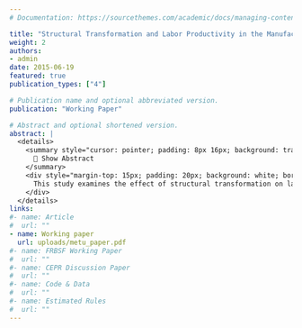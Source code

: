 ```yaml
---
# Documentation: https://sourcethemes.com/academic/docs/managing-content/

title: "Structural Transformation and Labor Productivity in the Manufacturing Industry in Turkey: 1981-2000 Period"
weight: 2
authors: 
- admin
date: 2015-06-19
featured: true
publication_types: ["4"]

# Publication name and optional abbreviated version.
publication: "Working Paper"

# Abstract and optional shortened version.
abstract: |
  <details>
    <summary style="cursor: pointer; padding: 8px 16px; background: transparent; color: #2c3e50; border: 2px solid #2c3e50; border-radius: 4px; display: inline-block; font-weight: 600;">
      📄 Show Abstract
    </summary>
    <div style="margin-top: 15px; padding: 20px; background: white; border-radius: 4px; box-shadow: 0 2px 4px rgba(0,0,0,0.1); line-height: 1.6;">
      This study examines the effect of structural transformation on labor productivity growth in the manufacturing industry in Turkey for the period of 1981-2000. Structural transformation is defined as movement of the factor inputs of the sector from sectors which have relatively low productivity to the sectors which have relatively high labor productivity. The conventional shiftshare analysis has been used in the purpose of showing the effect of structural transformation on rise of labor productivity of manufacturing sector. The empirical results do not support the structural bonus hypothesis. The empirical findings show that, structural transformation is not important in explaining rise of labor productivity for the period of 1981-2000. Moreover, the structural transformation seems to be burden rise of labor productivity rather than a bonus in during 1981-2000.
    </div>
  </details>
links:
#- name: Article
#  url: ""
- name: Working paper
  url: uploads/metu_paper.pdf
#- name: FRBSF Working Paper
#  url: ""
#- name: CEPR Discussion Paper
#  url: ""
#- name: Code & Data
#  url: ""
#- name: Estimated Rules
#  url: ""
---
```


